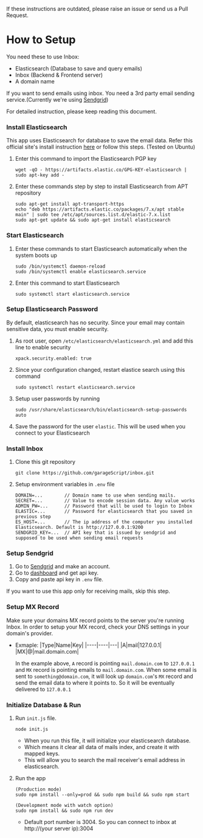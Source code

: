 If these instructions are outdated, please raise an issue or send us a Pull Request.

# How to Setup

You need these to use Inbox:

- Elasticsearch (Database to save and query emails)
- Inbox (Backend & Frontend server)
- A domain name

If you want to send emails using inbox. You need a 3rd party email sending service.(Currently we're using [Sendgrid](https://sendgrid.com/))

For detailed instruction, please keep reading this document.

### Install Elasticsearch

This app uses Elasticsearch for database to save the email data. Refer this official site's install instruction [here](https://www.elastic.co/guide/en/elasticsearch/reference/7.9/deb.html)
or follow this steps. (Tested on Ubuntu)

1. Enter this command to import the Elasticsearch PGP key
   ```
   wget -qO - https://artifacts.elastic.co/GPG-KEY-elasticsearch | sudo apt-key add -
   ```
2. Enter these commands step by step to install Elasticsearch from APT repository
   ```
   sudo apt-get install apt-transport-https
   echo "deb https://artifacts.elastic.co/packages/7.x/apt stable main" | sudo tee /etc/apt/sources.list.d/elastic-7.x.list
   sudo apt-get update && sudo apt-get install elasticsearch
   ```

### Start Elasticsearch

1. Enter these commands to start Elasticsearch automatically when the system boots up
   ```
   sudo /bin/systemctl daemon-reload
   sudo /bin/systemctl enable elasticsearch.service
   ```
2. Enter this command to start Elasticsearch
   ```
   sudo systemctl start elasticsearch.service
   ```

### Setup Elasticsearch Password

By default, elasticsearch has no security. Since your email may contain sensitive data, you must enable security.

1. As root user, open `/etc/elasticsearch/elasticsearch.yml` and add this line to enable security
   ```
   xpack.security.enabled: true
   ```
2. Since your configuration changed, restart elastice search using this command
   ```
   sudo systemctl restart elasticsearch.service
   ```
3. Setup user passwords by running
   ```
   sudo /usr/share/elasticsearch/bin/elasticsearch-setup-passwords auto
   ```
4. Save the password for the user `elastic`. This will be used when you connect to your Elasticsearch

### Install Inbox

1. Clone this git repository
   ```
   git clone https://github.com/garageScript/inbox.git
   ```
2. Setup environment variables in `.env` file
   ```
   DOMAIN=...        // Domain name to use when sending mails.
   SECRET=...        // Value to encode session data. Any value works
   ADMIN_PW=...      // Password that will be used to login to Inbox
   ELASTIC=...       // Password for elasticsearch that you saved in previous step
   ES_HOST=...       // The ip address of the computer you installed Elasticsearch. Default is http://127.0.0.1:9200
   SENDGRID_KEY=...  // API key that is issued by sendgrid and supposed to be used when sending email requests
   ```

### Setup Sendgrid

1. Go to [Sendgrid](https://sendgrid.com/) and make an account.
2. Go to [dashboard](https://app.sendgrid.com/guide/integrate/langs/nodejs) and get api key.
3. Copy and paste api key in `.env` file.

If you want to use this app only for receiving mails, skip this step.

### Setup MX Record

Make sure your domains MX record points to the server you're running Inbox. In order to setup your MX record, check your DNS settings in your domain's provider.

- Exmaple:
  |Type|Name|Key|
  |----|----|---|
  |A|mail|127.0.0.1|
  |MX|@|mail.domain.com|

  In the example above, `A` record is pointing `mail.domain.com` to `127.0.0.1` and `MX` record is pointing emails to `mail.domain.com`. When some email is sent to `something@domain.com`, it will look up `domain.com`'s `MX` record and send the email data to where it points to. So it will be eventually delivered to `127.0.0.1`

### Initialize Database & Run

1. Run `init.js` file.
   ```
   node init.js
   ```
   - When you run this file, it will initialize your elasticsearch database.
   - Which means it clear all data of mails index, and create it with mapped keys.
   - This will allow you to search the mail receiver's email address in elasticsearch.
2. Run the app

   ```
   (Production mode)
   sudo npm install --only=prod && sudo npm build && sudo npm start

   (Development mode with watch option)
   sudo npm install && sudo npm run dev
   ```

   - Default port number is 3004. So you can connect to inbox at http://(your server ip):3004
